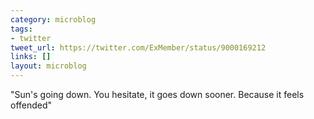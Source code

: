 ```yaml
---
category: microblog
tags:
- twitter
tweet_url: https://twitter.com/ExMember/status/9000169212
links: []
layout: microblog
---
```

"Sun's going down. You hesitate, it goes down sooner. Because it feels offended"
